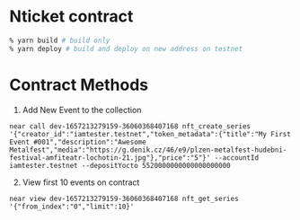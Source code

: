 # Nticket contract

```sh
% yarn build # build only
% yarn deploy # build and deploy on new address on testnet
```


# Contract Methods

1. Add New Event to the collection

```shell
near call dev-1657213279159-36060368407168 nft_create_series '{"creator_id":"iamtester.testnet","token_metadata":{"title":"My First Event #001","description":"Awesome Metalfest","media":"https://g.denik.cz/46/e9/plzen-metalfest-hudebni-festival-amfiteatr-lochotin-21.jpg"},"price":"5"}' --accountId iamtester.testnet --depositYocto 5520000000000000000000
```

2. View first 10 events on contract

```shell
near view dev-1657213279159-36060368407168 nft_get_series '{"from_index":"0","limit":10}'
```